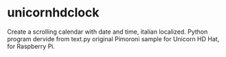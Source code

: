 # unicornhdclock
Create a scrolling calendar with date and time, italian localized.
Python program dervide from text.py original Pimoroni sample for Unicorn HD Hat, for Raspberry Pi.
